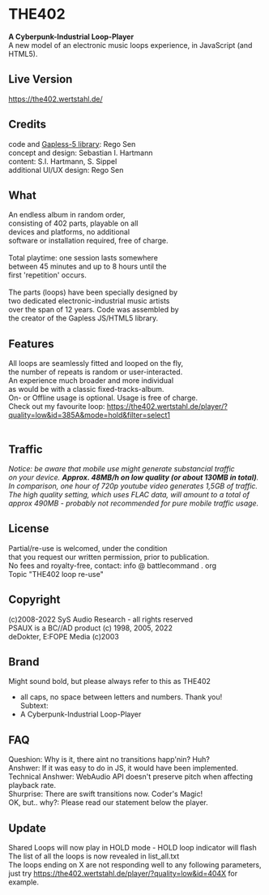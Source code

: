 # THE402<br>
<b>A Cyberpunk-Industrial Loop-Player</b><br>
A new model of an electronic music loops experience, in JavaScript (and HTML5).<br>

## Live Version
https://the402.wertstahl.de/

## Credits
code and <a href="https://github.com/regosen/Gapless-5">Gapless-5 library</a>: Rego Sen<br>
concept and design: Sebastian I. Hartmann<br>
content: S.I. Hartmann, S. Sippel<br>
additional UI/UX design: Rego Sen<br>
## What
An endless album in random order,<br>
consisting of 402 parts, playable on all<br>
devices and platforms, no additional<br>
software or installation required, free of charge.<br>
<br>
Total playtime: one session lasts somewhere<br>
between 45 minutes and up to 8 hours until the<br>
first 'repetition' occurs.<br>
<br>
The parts (loops) have been specially designed by <br>
two dedicated electronic-industrial music artists <br>
over the span of 12 years. Code was assembled by <br>
the creator of the Gapless JS/HTML5 library. <br>

## Features
All loops are seamlessly fitted and looped on the fly,<br>
the number of repeats is random or user-interacted.<br>
An experience much broader and more individual<br>
as would be with a classic fixed-tracks-album.<br>
On- or Offline usage is optional. Usage is free of charge.<br>
Check out my favourite loop: https://the402.wertstahl.de/player/?quality=low&id=385A&mode=hold&filter=select1<br>
<br>
## Traffic
<i>Notice: be aware that mobile use might generate substancial traffic<br>
on your device. <b>Approx. 48MB/h on low quality (or about 130MB in total)</b>.<br>
In comparison, one hour of 720p youtube video generates 1,5GB of traffic.<br>
The high quality setting, which uses FLAC data, will amount to a total of<br>
approx 490MB - probably not recommended for pure mobile traffic usage.</i>

## License
Partial/re-use is welcomed, under the condition<br>
that you request our written permission, prior to publication.<br>
No fees and royalty-free, contact: info @ battlecommand . org<br>
Topic "THE402 loop re-use"<br>

## Copyright
(c)2008-2022 SyS Audio Research - all rights reserved<br>
PSAUX is a BC//AD product (c) 1998, 2005, 2022 <br>
deDokter, E:FOPE Media (c)2003 <br>

## Brand
Might sound bold, but please always refer to this as THE402<br>
- all caps, no space between letters and numbers. Thank you!<br>
Subtext:<br>
- A Cyberpunk-Industrial Loop-Player

## FAQ
Queshion: Why is it, there aint no transitions happ'nin? Huh?<br>
Anshwer: If it was easy to do in JS, it would have been implemented.<br>
Technical Anshwer: WebAudio API doesn't preserve pitch when affecting playback rate.<br>
Shurprise: There are swift transitions now. Coder's Magic!<br>
OK, but.. why?: Please read our statement below the player.

## Update
Shared Loops will now play in HOLD mode - HOLD loop indicator will flash
The list of all the loops is now revealed in list_all.txt<br>
The loops ending on X are not responding well to any following parameters,<br>
just try  https://the402.wertstahl.de/player/?quality=low&id=404X  for example.<br>
